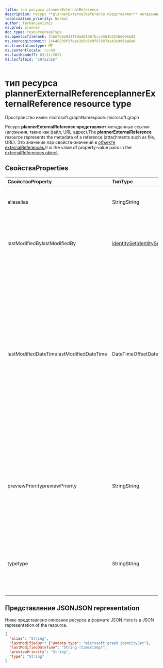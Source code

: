```yaml
---
title: тип ресурса plannerExternalReference
description: Ресурс **plannerExternalReference представляет** метаданные ссылки (вложения, такие как файл, URL-адрес). Это значение пар значения свойства в объекте externalReferences.
localization_priority: Normal
author: TarkanSevilmis
ms.prod: planner
doc_type: resourcePageType
ms.openlocfilehash: 536e7b6a933ffdad610bf6cce561b2546d60e5d2
ms.sourcegitcommit: 14648839f2feac2e5d6c8f876b7ae43e996ea6a0
ms.translationtype: MT
ms.contentlocale: ru-RU
ms.lasthandoff: 03/11/2021
ms.locfileid: "50722316"
---
```

# <a name="plannerexternalreference-resource-type"></a><span data-ttu-id="76058-104">тип ресурса plannerExternalReference</span><span class="sxs-lookup"><span data-stu-id="76058-104">plannerExternalReference resource type</span></span>

<span data-ttu-id="76058-105">Пространство имен: microsoft.graph</span><span class="sxs-lookup"><span data-stu-id="76058-105">Namespace: microsoft.graph</span></span>

<span data-ttu-id="76058-106">Ресурс **plannerExternalReference представляет** метаданные ссылки (вложения, такие как файл, URL-адрес).</span><span class="sxs-lookup"><span data-stu-id="76058-106">The **plannerExternalReference** resource represents the metadata of a reference (attachments such as file, URL).</span></span> <span data-ttu-id="76058-107">Это значение пар свойств-значений в [объекте externalReferences.](plannerexternalreferences.md)</span><span class="sxs-lookup"><span data-stu-id="76058-107">It is the value of property-value pairs in the [externalReferences object](plannerexternalreferences.md).</span></span>



## <a name="properties"></a><span data-ttu-id="76058-108">Свойства</span><span class="sxs-lookup"><span data-stu-id="76058-108">Properties</span></span>
| <span data-ttu-id="76058-109">Свойство</span><span class="sxs-lookup"><span data-stu-id="76058-109">Property</span></span>     | <span data-ttu-id="76058-110">Тип</span><span class="sxs-lookup"><span data-stu-id="76058-110">Type</span></span>   |<span data-ttu-id="76058-111">Описание</span><span class="sxs-lookup"><span data-stu-id="76058-111">Description</span></span>|
|:---------------|:--------|:----------|
|<span data-ttu-id="76058-112">alias</span><span class="sxs-lookup"><span data-stu-id="76058-112">alias</span></span>|<span data-ttu-id="76058-113">String</span><span class="sxs-lookup"><span data-stu-id="76058-113">String</span></span>|<span data-ttu-id="76058-114">Псевдоним имени для описания ссылки.</span><span class="sxs-lookup"><span data-stu-id="76058-114">A name alias to describe the reference.</span></span>|
|<span data-ttu-id="76058-115">lastModifiedBy</span><span class="sxs-lookup"><span data-stu-id="76058-115">lastModifiedBy</span></span>|[<span data-ttu-id="76058-116">identitySet</span><span class="sxs-lookup"><span data-stu-id="76058-116">identitySet</span></span>](identityset.md)|<span data-ttu-id="76058-117">Только для чтения.</span><span class="sxs-lookup"><span data-stu-id="76058-117">Read-only.</span></span> <span data-ttu-id="76058-118">Пользовательский ID, с помощью которого он был изменен в последний раз.</span><span class="sxs-lookup"><span data-stu-id="76058-118">User ID by which this is last modified.</span></span>|
|<span data-ttu-id="76058-119">lastModifiedDateTime</span><span class="sxs-lookup"><span data-stu-id="76058-119">lastModifiedDateTime</span></span>|<span data-ttu-id="76058-120">DateTimeOffset</span><span class="sxs-lookup"><span data-stu-id="76058-120">DateTimeOffset</span></span>|<span data-ttu-id="76058-121">Только для чтения.</span><span class="sxs-lookup"><span data-stu-id="76058-121">Read-only.</span></span> <span data-ttu-id="76058-122">Дата и время последнего изменения.</span><span class="sxs-lookup"><span data-stu-id="76058-122">Date and time at which this is last modified.</span></span> <span data-ttu-id="76058-123">Тип Timestamp представляет сведения о времени и дате с использованием формата ISO 8601 (всегда применяется формат UTC).</span><span class="sxs-lookup"><span data-stu-id="76058-123">The Timestamp type represents date and time information using ISO 8601 format and is always in UTC time.</span></span> <span data-ttu-id="76058-124">Например, значение полуночи 1 января 2014 г. в формате UTC: `2014-01-01T00:00:00Z`.</span><span class="sxs-lookup"><span data-stu-id="76058-124">For example, midnight UTC on Jan 1, 2014 is `2014-01-01T00:00:00Z`</span></span>|
|<span data-ttu-id="76058-125">previewPriority</span><span class="sxs-lookup"><span data-stu-id="76058-125">previewPriority</span></span>|<span data-ttu-id="76058-126">String</span><span class="sxs-lookup"><span data-stu-id="76058-126">String</span></span>|<span data-ttu-id="76058-127">Используется для задания порядка относительного приоритета, в котором ссылка будет показана в качестве предварительного просмотра задачи.</span><span class="sxs-lookup"><span data-stu-id="76058-127">Used to set the relative priority order in which the reference will be shown as a preview on the task.</span></span>|
|<span data-ttu-id="76058-128">type</span><span class="sxs-lookup"><span data-stu-id="76058-128">type</span></span>|<span data-ttu-id="76058-129">String</span><span class="sxs-lookup"><span data-stu-id="76058-129">String</span></span>|<span data-ttu-id="76058-130">Используется для описания типа ссылки.</span><span class="sxs-lookup"><span data-stu-id="76058-130">Used to describe the type of the reference.</span></span> <span data-ttu-id="76058-131">Типы включают: `PowerPoint` `Word` , , , `Excel` `Other` .</span><span class="sxs-lookup"><span data-stu-id="76058-131">Types include: `PowerPoint`, `Word`, `Excel`, `Other`.</span></span>|

## <a name="json-representation"></a><span data-ttu-id="76058-132">Представление JSON</span><span class="sxs-lookup"><span data-stu-id="76058-132">JSON representation</span></span>
<span data-ttu-id="76058-133">Ниже представлено описание ресурса в формате JSON.</span><span class="sxs-lookup"><span data-stu-id="76058-133">Here is a JSON representation of the resource.</span></span>

<!-- {
  "blockType": "resource",
  "optionalProperties": [

  ],
  "@odata.type": "microsoft.graph.plannerExternalReference"
}-->

```json
{
  "alias": "String",
  "lastModifiedBy": {"@odata.type": "microsoft.graph.identitySet"},
  "lastModifiedDateTime": "String (timestamp)",
  "previewPriority": "String",
  "type": "String"
}

```

<!-- uuid: 8fcb5dbc-d5aa-4681-8e31-b001d5168d79
2015-10-25 14:57:30 UTC -->
<!-- {
  "type": "#page.annotation",
  "description": "plannerExternalReference resource",
  "keywords": "",
  "section": "documentation",
  "tocPath": ""
}-->

